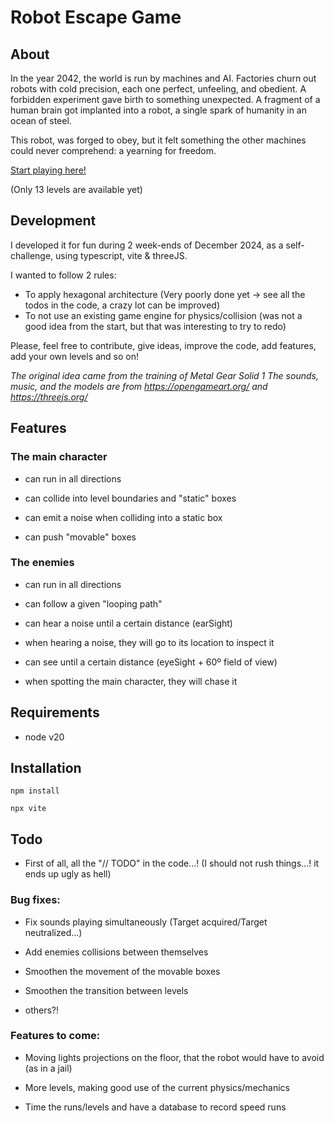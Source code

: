 
  
  

# Robot Escape Game

## About

  

In the year 2042, the world is run by machines and AI. Factories churn out robots with cold precision, each one perfect, unfeeling, and obedient. A forbidden experiment gave birth to something unexpected. A fragment of a human brain got implanted into a robot, a single spark of humanity in an ocean of steel.

  

This robot, was forged to obey, but it felt something the other machines could never comprehend: a yearning for freedom.

  

[Start playing here!](https://jacquesgarre.github.io/robot_escape/)
  

(Only 13 levels are available yet)

## Development

I developed it for fun during 2 week-ends of December 2024, as a self-challenge, using typescript, vite & threeJS.

I wanted to follow 2 rules:

- To apply hexagonal architecture (Very poorly done yet -> see all the todos in the code, a crazy lot can be improved)
- To not use an existing game engine for physics/collision (was not a good idea from the start, but that was interesting to try to redo) 


Please, feel free to contribute, give ideas, improve the code, add features, add your own levels and so on!

*The original idea came from the training of Metal Gear Solid 1*
  *The sounds, music, and the models are from https://opengameart.org/ and https://threejs.org/*

## Features

### The main character

- can run in all directions

- can collide into level boundaries and "static" boxes

- can emit a noise when colliding into a static box

- can push "movable" boxes

### The enemies

- can run in all directions

- can follow a given "looping path"

- can hear a noise until a certain distance (earSight)

- when hearing a noise, they will go to its location to inspect it

- can see until a certain distance (eyeSight + 60º field of view)

- when spotting the main character, they will chase it

  

## Requirements

- node v20

  

## Installation

`npm install`

`npx vite`

  

## Todo

- First of all, all the "// TODO" in the code...! (I should not rush things...! it ends up ugly as hell) 

### Bug fixes:

- Fix sounds playing simultaneously (Target acquired/Target neutralized...)

- Add enemies collisions between themselves

- Smoothen the movement of the movable boxes

- Smoothen the transition between levels

- others?!

  

### Features to come:

- Moving lights projections on the floor, that the robot would have to avoid (as in a jail)

- More levels, making good use of the current physics/mechanics

- Time the runs/levels and have a database to record speed runs
